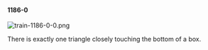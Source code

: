 #### 1186-0
![train-1186-0-0.png](https://github.com/lil-lab/nlvr/raw/master/nlvr/train/images/35/train-1186-0-0.png "train-1186-0-0.png")

There is exactly one triangle closely touching the bottom of a box.